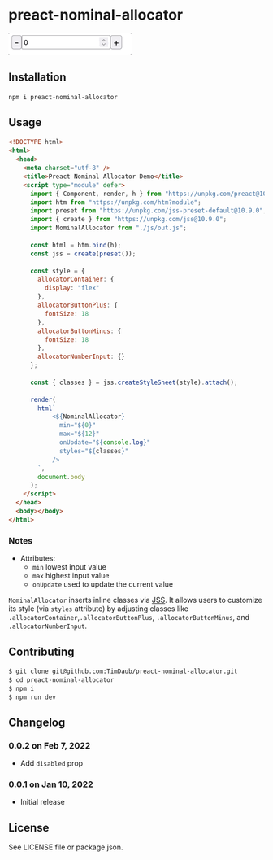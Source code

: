 # preact-nominal-allocator

![](./assets/demo.gif)

## Installation

```bash
npm i preact-nominal-allocator
```

## Usage

```html
<!DOCTYPE html>
<html>
  <head>
    <meta charset="utf-8" />
    <title>Preact Nominal Allocator Demo</title>
    <script type="module" defer>
      import { Component, render, h } from "https://unpkg.com/preact@10.6.4?module";
      import htm from "https://unpkg.com/htm?module";
      import preset from "https://unpkg.com/jss-preset-default@10.9.0";
      import { create } from "https://unpkg.com/jss@10.9.0";
      import NominalAllocator from "./js/out.js";

      const html = htm.bind(h);
      const jss = create(preset());

      const style = {
        allocatorContainer: {
          display: "flex"
        },
        allocatorButtonPlus: {
          fontSize: 18
        },
        allocatorButtonMinus: {
          fontSize: 18
        },
        allocatorNumberInput: {}
      };

      const { classes } = jss.createStyleSheet(style).attach();

      render(
        html`
            <${NominalAllocator}
              min="${0}"
              max="${12}"
              onUpdate="${console.log}"
              styles="${classes}"
            />
        `,
        document.body
      );
    </script>
  </head>
  <body></body>
</html>
```

### Notes

- Attributes:
  - `min` lowest input value
  - `max` highest input value
  - `onUpdate` used to update the current value
    
`NominalAllocator` inserts inline classes via [JSS](https://cssinjs.org).  It
allows users to customize its style (via `styles` attribute) by adjusting
classes like  `.allocatorContainer`,`.allocatorButtonPlus`,
`.allocatorButtonMinus`, and `.allocatorNumberInput`.

## Contributing

```bash
$ git clone git@github.com:TimDaub/preact-nominal-allocator.git
$ cd preact-nominal-allocator
$ npm i
$ npm run dev
```

## Changelog

### 0.0.2 on Feb 7, 2022

- Add `disabled` prop

### 0.0.1 on Jan 10, 2022

- Initial release

## License

See LICENSE file or package.json.
